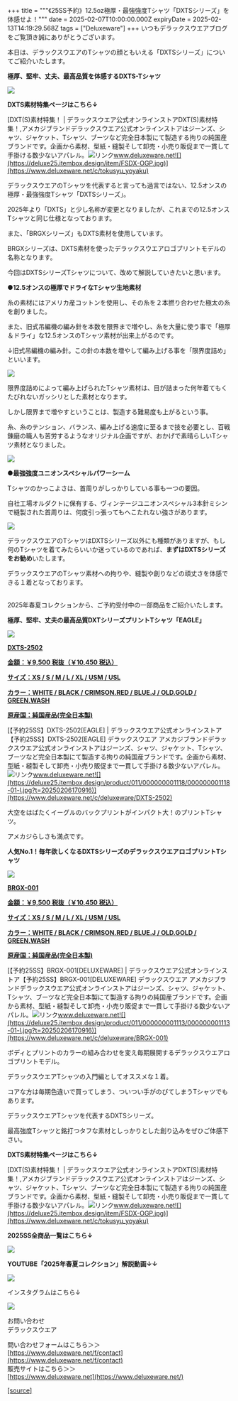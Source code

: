 +++
title = """《25SS予約》12.5oz極厚・最強強度Tシャツ「DXTSシリーズ」を体感せよ！"""
date = 2025-02-07T10:00:00.000Z
expiryDate = 2025-02-13T14:19:29.568Z
tags = ["Deluxeware"]
+++
いつもデラックスウエアブログをご覧頂き誠にありがとうございます。

本日は、デラックスウエアのTシャツの顔ともいえる「DXTSシリーズ」についてご紹介いたします。

**極厚、堅牢、丈夫、最高品質を体感するDXTS-Tシャツ**

[![](https://stat.ameba.jp/user_images/20250207/14/deluxeware/a5/d7/j/o1200050015541564356.jpg)](https://www.deluxeware.net/c/tokusyu_yoyaku)

**DXTS素材特集ページはこちら↓**

[DXT(S)素材特集！ | デラックスウエア公式オンラインストアDXT(S)素材特集！,アメカジブランドデラックスウエア公式オンラインストアはジーンズ、シャツ、ジャケット、Tシャツ、ブーツなど完全日本製にて製造する拘りの純国産ブランドです。企画から素材、型紙・縫製そして卸売・小売り販促まで一貫して手掛ける数少ないアパレル。![リンク](https://c.stat100.ameba.jp/ameblo/symbols/v3.20.0/svg/gray/editor_link.svg)www.deluxeware.net![](https://deluxe25.itembox.design/item/FSDX-OGP.jpg)](https://www.deluxeware.net/c/tokusyu_yoyaku)

デラックスウエアのTシャツを代表すると言っても過言ではない、12.5オンスの極厚・最強強度Tシャツ「DXTSシリーズ」。

2025年より「DXTS」と少し名称が変更となりましたが、これまでの12.5オンスTシャツと同じ仕様となっております。

また、「BRGXシリーズ」もDXTS素材を使用しています。

BRGXシリーズは、DXTS素材を使ったデラックスウエアロゴプリントモデルの名称となります。

今回はDXTSシリーズTシャツについて、改めて解説していきたいと思います。

**●12.5オンスの極厚でドライなTシャツ生地素材**

糸の素材にはアメリカ産コットンを使用し、その糸を２本撚り合わせた極太の糸を創りました。

また、旧式吊編機の編み針を本数を限界まで増やし、糸を大量に使う事で「極厚＆ドライ」な12.5オンスのTシャツ素材が出来上がるのです。

↓旧式吊編機の編み針。この針の本数を増やして編み上げる事を「限界度詰め」といいます。

[![](https://stat.ameba.jp/user_images/20250207/15/deluxeware/51/c2/j/o0800106715541572178.jpg)](https://stat.ameba.jp/user_images/20250207/15/deluxeware/51/c2/j/o0800106715541572178.jpg)

限界度詰めによって編み上げられたTシャツ素材は、目が詰まった何年着てもくたびれないガッシリとした素材となります。

しかし限界まで増やすということは、製造する難易度も上がるという事。

糸、糸のテンション、バランス、編み上げる速度に至るまで技を必要とし、百戦錬磨の職人も苦労するようなオリジナル企画ですが、おかげで素晴らしいTシャツ素材となりました。

[![](https://stat.ameba.jp/user_images/20250207/15/deluxeware/d8/5d/j/o0800080015541576340.jpg)](https://stat.ameba.jp/user_images/20250207/15/deluxeware/d8/5d/j/o0800080015541576340.jpg)

**●最強強度ユニオンスペシャルパワーシーム**

Tシャツのかっこよさは、首周りがしっかりしている事も一つの要因。

自社工場オルダクトに保有する、ヴィンテージユニオンスペシャル3本針ミシンで縫製された首周りは、何度引っ張ってもへこたれない強さがあります。

[![](https://stat.ameba.jp/user_images/20250207/15/deluxeware/c3/73/j/o0800053415541574489.jpg)](https://stat.ameba.jp/user_images/20250207/15/deluxeware/c3/73/j/o0800053415541574489.jpg)

デラックスウエアのTシャツはDXTSシリーズ以外にも種類がありますが、もし何のTシャツを着てみたらいいか迷っているのであれば、**まずはDXTSシリーズをお勧め**いたします。

デラックスウエアのTシャツ素材への拘りや、縫製や創りなどの頑丈さを体感できる１着となっております。  
 

2025年春夏コレクションから、ご予約受付中の一部商品をご紹介いたします。

**極厚、堅牢、丈夫の最高品質DXTシリーズプリントTシャツ「EAGLE」**

[![](https://stat.ameba.jp/user_images/20250207/15/deluxeware/96/f0/j/o0800080015541579548.jpg)](https://stat.ameba.jp/user_images/20250207/15/deluxeware/96/f0/j/o0800080015541579548.jpg)

**[DXTS-2502](https://www.deluxeware.net/c/deluxeware/DXTS-2502)**

**[金額：￥9,500 税抜（￥10,450 税込）](https://www.deluxeware.net/c/deluxeware/DXTS-2502)**

**[サイズ：XS / S / M / L / XL / USM / USL](https://www.deluxeware.net/c/deluxeware/DXTS-2502)**

**[カラー：WHITE / BLACK / CRIMSON.RED / BLUE.J / OLD.GOLD / GREEN.WASH](https://www.deluxeware.net/c/deluxeware/DXTS-2502)**

**[原産国：純国産品(完全日本製)](https://www.deluxeware.net/c/deluxeware/DXTS-2502)**

[【予約25SS】DXTS-2502\[EAGLE\] | デラックスウエア公式オンラインストア【予約25SS】DXTS-2502\[EAGLE\] デラックスウエア アメカジブランドデラックスウエア公式オンラインストアはジーンズ、シャツ、ジャケット、Tシャツ、ブーツなど完全日本製にて製造する拘りの純国産ブランドです。企画から素材、型紙・縫製そして卸売・小売り販促まで一貫して手掛ける数少ないアパレル。![リンク](https://c.stat100.ameba.jp/ameblo/symbols/v3.20.0/svg/gray/editor_link.svg)www.deluxeware.net![](https://deluxe25.itembox.design/product/011/000000001118/000000001118-01-l.jpg?t=20250206170916)](https://www.deluxeware.net/c/deluxeware/DXTS-2502)

大空をはばたくイーグルのバックプリントがインパクト大！のプリントTシャツ。

アメカジらしさも満点です。

**人気No.1！毎年欲しくなるDXTSシリーズのデラックスウエアロゴプリントTシャツ**

[![](https://stat.ameba.jp/user_images/20250207/15/deluxeware/af/1c/j/o0800080015541579561.jpg)](https://stat.ameba.jp/user_images/20250207/15/deluxeware/af/1c/j/o0800080015541579561.jpg)

**[BRGX-001](https://www.deluxeware.net/c/deluxeware/BRGX-001)**

**[金額：￥9,500 税抜（￥10,450 税込）](https://www.deluxeware.net/c/deluxeware/BRGX-001)**

**[サイズ：XS / S / M / L / XL / USM / USL](https://www.deluxeware.net/c/deluxeware/BRGX-001)**

**[カラー：WHITE / BLACK / CRIMSON.RED / BLUE.J / OLD.GOLD / GREEN.WASH](https://www.deluxeware.net/c/deluxeware/BRGX-001)**

**[原産国：純国産品(完全日本製)](https://www.deluxeware.net/c/deluxeware/BRGX-001)**

[【予約25SS】BRGX-001\[DELUXEWARE\] | デラックスウエア公式オンラインストア【予約25SS】BRGX-001\[DELUXEWARE\] デラックスウエア アメカジブランドデラックスウエア公式オンラインストアはジーンズ、シャツ、ジャケット、Tシャツ、ブーツなど完全日本製にて製造する拘りの純国産ブランドです。企画から素材、型紙・縫製そして卸売・小売り販促まで一貫して手掛ける数少ないアパレル。![リンク](https://c.stat100.ameba.jp/ameblo/symbols/v3.20.0/svg/gray/editor_link.svg)www.deluxeware.net![](https://deluxe25.itembox.design/product/011/000000001113/000000001113-01-l.jpg?t=20250206170916)](https://www.deluxeware.net/c/deluxeware/BRGX-001)

ボディとプリントのカラーの組み合わせを変え毎期展開するデラックスウエアロゴプリントモデル。

デラックスウエアTシャツの入門編としてオススメな１着。

コアな方は毎期色違いで買ってしまう、ついつい手がのびてしまうTシャツでもあります。

デラックスウエアTシャツを代表するDXTSシリーズ。

最高強度Tシャツと銘打つタフな素材としっかりとした創り込みをぜひご体感下さい。

**DXTS素材特集ページはこちら↓**

[DXT(S)素材特集！ | デラックスウエア公式オンラインストアDXT(S)素材特集！,アメカジブランドデラックスウエア公式オンラインストアはジーンズ、シャツ、ジャケット、Tシャツ、ブーツなど完全日本製にて製造する拘りの純国産ブランドです。企画から素材、型紙・縫製そして卸売・小売り販促まで一貫して手掛ける数少ないアパレル。![リンク](https://c.stat100.ameba.jp/ameblo/symbols/v3.20.0/svg/gray/editor_link.svg)www.deluxeware.net![](https://deluxe25.itembox.design/item/FSDX-OGP.jpg)](https://www.deluxeware.net/c/tokusyu_yoyaku)

**2025SS全商品一覧はこちら↓**

[![](https://stat.ameba.jp/user_images/20250114/17/deluxeware/cf/2d/j/o1200050015533133265.jpg?caw=800)](https://www.deluxeware.net/c/2025SSreserve)

**YOUTUBE「2025年春夏コレクション」解説動画↓↓**

**[![](https://stat.ameba.jp/user_images/20250108/16/deluxeware/ac/cf/j/o1200050015530951038.jpg?caw=800)](https://www.youtube.com/playlist?list=PLmcuUjZ67rhnclr762_W-zDg7FyyrNvqF)**

インスタグラムはこちら↓

[![](https://stat.ameba.jp/user_images/20240315/15/deluxeware/04/7f/j/o0800026015413271803.jpg?caw=800)](https://www.instagram.com/deluxeware/?hl=ja)

お問い合わせ  
デラックスウエア

問い合わせフォームはこちら＞＞  
[https://www.deluxeware.net/f/contact](https://www.deluxeware.net/f/contact)  
販売サイトはこちら＞＞  
[https://www.deluxeware.net](https://www.deluxeware.net/)

[[source]](https://ameblo.jp/deluxeware/entry-12885496315.html)
